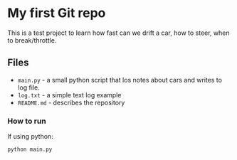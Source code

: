 # My first Git repo

This is a test project to learn how fast can we drift a car, how to steer, when to break/throttle.

## Files 
- `main.py` - a small python script that los notes about cars and writes to log file.
- `log.txt` - a simple text log example
- `README.md` - describes the repository

### How to run
If using python:
```bash
python main.py
